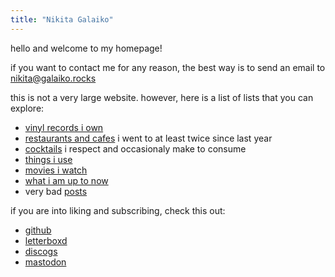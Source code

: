 ```yaml
---
title: "Nikita Galaiko"
---
```


hello and welcome to my homepage!

if you want to contact me for any reason, the best way is to send an email to
[nikita@galaiko.rocks](mailto:nikita@galaiko.rocks)

this is not a very large website. however, here is a list of lists that you can explore:

- [vinyl records i own](./records.md)
- [restaurants and cafes](./restaurants_and_cafes.md) i went to at least twice since last year
- [cocktails](./cocktails/) i respect and occasionaly make to consume
- [things i use](./uses.md)
- [movies i watch](./movies/)
- [what i am up to now](./now.md)
- very bad [posts](./posts/)

if you are into liking and subscribing, check this out:

- [github](https://github.com./ngalaiko)
- [letterboxd](https://letterboxd.com/ngalaiko)
- [discogs](https://www.discogs.com/user/ngalaiko)
- [mastodon](https://mastodon.online/@ngalaiko)
